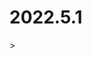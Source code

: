 <!DOCTYPE html>
<html lang="en">
<head>
    <meta charset="UTF-8">
    <title>自学js的第一天</title>
</head>
<body>
<h1>2022.5.1</h1>>
</body>
</html>
